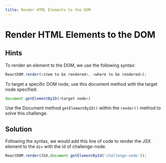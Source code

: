 ```yaml
---
title: Render HTML Elements to the DOM
---
```

# Render HTML Elements to the DOM

## Hints
To render an element to the DOM, we use the following syntax:
````javascript
ReactDOM.render(<item to be rendered>, <where to be rendered>);
````
To target a specific DOM node, use this document method with the target node specified:
````javascript
document.getElementByID(<target node>)
````
Use the Document method `getElementByID()` within the `render()` method to solve this challenge.

## Solution

Following the syntax, we would add this line of code to render the JSX element to the `div` with the id of challenge-node.
````javascript
ReactDOM.render(JSX,document.getElementById('challenge-node'));
````
